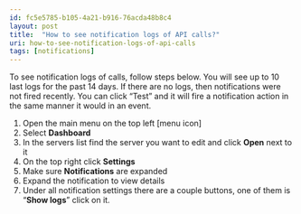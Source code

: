 ```yaml
---
id: fc5e5785-b105-4a21-b916-76acda48b8c4
layout: post
title:  "How to see notification logs of API calls?"
uri: how-to-see-notification-logs-of-api-calls
tags: [notifications]
---
```

To see notification logs of calls, follow steps below. You will see up to 10 last logs for the past 14 days. If there are no logs, then notifications were not fired recently. You can click “Test” and it will fire a notification action in the same manner it would in an event.

<!-- more -->

1.  Open the main menu on the top left \[menu icon\]
2.  Select **Dashboard**
3.  In the servers list find the server you want to edit and click **Open** next to it
4.  On the top right click **Settings**
5.  Make sure **Notifications** are expanded
6.  Expand the notification to view details
7.  Under all notification settings there are a couple buttons, one of them is “**Show logs**” click on it.